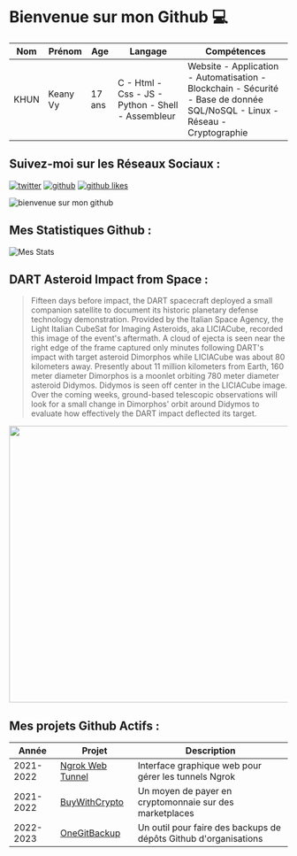 # Bienvenue sur mon Github 💻
| Nom | Prénom | Age | Langage | Compétences |
|---  |---     |---  |---      |---
| KHUN | Keany Vy | 17 ans | C - Html - Css - JS - Python - Shell - Assembleur | Website - Application - Automatisation - Blockchain - Sécurité - Base de donnée SQL/NoSQL - Linux - Réseau - Cryptographie |

## Suivez-moi sur les Réseaux Sociaux :
[![twitter](https://img.shields.io/twitter/follow/thisiskeanyvy?style=social)](https://twitter.com/thisiskeanyvy)
[![github](https://img.shields.io/github/followers/thisiskeanyvy?style=social)](https://github.com/thisiskeanyvy?tab=followers)
[![github likes](https://img.shields.io/github/stars/thisiskeanyvy?style=social)](https://github.com/thisiskeanyvy)

![bienvenue sur mon github](https://thisiskeanyvy-hosting.pages.dev/banner.gif)

## Mes Statistiques Github :
![Mes Stats](https://github-readme-stats.vercel.app/api?username=thisiskeanyvy&show_icons=true&theme=radical)

## DART Asteroid Impact from Space :

> Fifteen days before impact, the DART spacecraft deployed a small companion satellite to document its historic planetary defense technology demonstration. Provided by the Italian Space Agency, the Light Italian CubeSat for Imaging Asteroids, aka LICIACube, recorded this image of the event's aftermath. A cloud of ejecta is seen near the right edge of the frame captured only minutes following DART's impact with target asteroid Dimorphos while LICIACube was about 80 kilometers away. Presently about 11 million kilometers from Earth, 160 meter diameter Dimorphos is a moonlet orbiting 780 meter diameter asteroid Didymos. Didymos is seen off center in the LICIACube image. Over the coming weeks, ground-based telescopic observations will look for a small change in Dimorphos' orbit around Didymos to evaluate how effectively the DART impact deflected its target.

<img src='https://apod.nasa.gov/apod/image/2209/liciacube_leia_l0_1664234215_00000_01_c.jpg' width="800" height="500"/>

## Mes projets Github Actifs :
| Année | Projet | Description |
|---   |---     |---          |
| 2021-2022 | [Ngrok Web Tunnel](https://github.com/thisiskeanyvy/ngrok-web-manager) | Interface graphique web pour gérer les tunnels Ngrok |
| 2021-2022 | [BuyWithCrypto](https://github.com/BuyWithCrypto) | Un moyen de payer en cryptomonnaie sur des marketplaces |
| 2022-2023 | [OneGitBackup](https://github.com/BuyWithCrypto/OneGitBackup) | Un outil pour faire des backups de dépôts Github d'organisations |